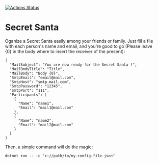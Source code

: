 [![Actions Status](https://github.com/ludwigdn/secret-santa/workflows/.NET%20Core/badge.svg)](https://github.com/ludwigdn/secret-santa/actions)

# Secret Santa

Oganize a Secret Santa easily among your friends or family. Just fill a file with each person's name and email, and you're good to go (Please leave {0} in the body where to insert the receiver of the present):

```
{
  "MailSubject": "You are now ready for the Secret Santa !",
  "MailBodyTitle": "Title",
  "MailBody": "Body {0}",
  "SmtpEmail": "email@mail.com",
  "SmtpHost": "smtp.mail.com",
  "SmtpPassword": "12345",
  "SmtpPort": "111",
  "Participants": [
    {
      "Name": "name1",
      "Email": "mail1@mail.com"
    },
    {
      "Name": "name2",
      "Email": "mail2@mail.com"
    }
  ]
}
```

Then, a simple command will do the magic:

```
dotnet run -- -c "c://path/to/my-config-file.json"
```
